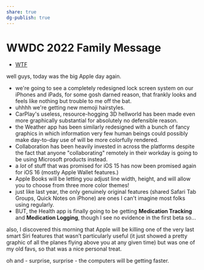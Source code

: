 ```yaml
---
share: true
dg-publish: true
---
```

# WWDC 2022 Family Message
- [WTF](https://davidblue.wtf/drafts/40DDAE2D-6114-4571-ACCA-8C77662384C3.html)

well guys, today was the big Apple day again. 

- we're going to see a completely redesigned lock screen system on our iPhones and iPads, for some gosh darned reason, that frankly looks and feels like nothing but trouble to me off the bat. 
- uhhhh we're getting new memoji hairstyles.
- CarPlay's useless, resource-hogging 3D hellworld has been made even more graphically substantial for absolutely no defensible reason.
- the Weather app has been similarly redesigned with a bunch of fancy graphics in which information very few human beings could possibly make day-to-day use of will be more colorfully rendered. 
- Collaboration has been heavily invested in across the platforms despite the fact that anyone "collaborating" remotely in their workday is going to be using Microsoft products instead. 
- a *lot* of stuff that was promised for iOS 15 has now been promised again for iOS 16 (mostly Apple Wallet features.)
- Apple Books will be letting you adjust line width, height, and will allow you to choose from three more color themes!
- just like last year, the only genuinely original features (shared Safari Tab Groups, Quick Notes on iPhone) are ones I can't imagine most folks using regularly.
- BUT, the Health app is finally going to be getting **Medication Tracking** and **Medication Logging**, though I see no evidence in the first beta so...

also, I discovered this morning that Apple will be killing one of the very last smart Siri features that wasn’t particularly useful (it just showed a pretty graphic of all the planes flying above you at any given time) but was one of my old favs, so that was a nice personal treat.

oh and - surprise, surprise - the computers will be getting faster.
